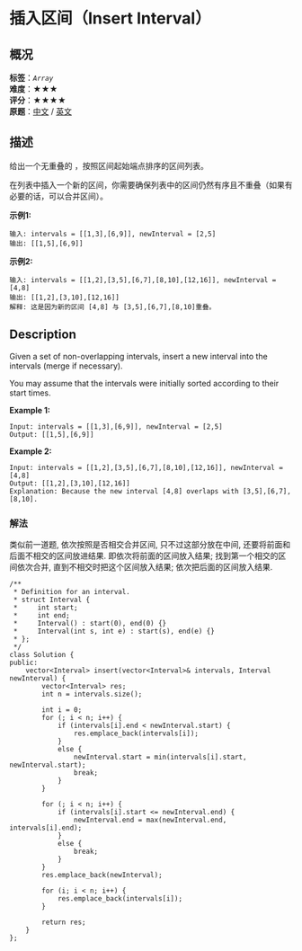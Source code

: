 # 插入区间（Insert Interval）
## 概况
**标签**：*`Array`*<br>
**难度**：★★★<br>
**评分**：★★★★<br>
**原题**：[中文](https://leetcode-cn.com/problems/insert-interval) / [英文](https://leetcode.com/problems/insert-interval)

## 描述
给出一个无重叠的 ，按照区间起始端点排序的区间列表。

在列表中插入一个新的区间，你需要确保列表中的区间仍然有序且不重叠（如果有必要的话，可以合并区间）。

**示例1:**
```
输入: intervals = [[1,3],[6,9]], newInterval = [2,5]
输出: [[1,5],[6,9]]
```

**示例2:**
```
输入: intervals = [[1,2],[3,5],[6,7],[8,10],[12,16]], newInterval = [4,8]
输出: [[1,2],[3,10],[12,16]]
解释: 这是因为新的区间 [4,8] 与 [3,5],[6,7],[8,10]重叠。
```

## Description
Given a set of non-overlapping intervals, insert a new interval into the intervals (merge if necessary).

You may assume that the intervals were initially sorted according to their start times.

**Example 1:**
```
Input: intervals = [[1,3],[6,9]], newInterval = [2,5]
Output: [[1,5],[6,9]]
```

**Example 2:**
```
Input: intervals = [[1,2],[3,5],[6,7],[8,10],[12,16]], newInterval = [4,8]
Output: [[1,2],[3,10],[12,16]]
Explanation: Because the new interval [4,8] overlaps with [3,5],[6,7],[8,10].
```


### 解法
类似前一道题, 依次按照是否相交合并区间, 只不过这部分放在中间, 还要将前面和后面不相交的区间放进结果.
即依次将前面的区间放入结果; 找到第一个相交的区间依次合并, 直到不相交时把这个区间放入结果; 依次把后面的区间放入结果.
```
/**
 * Definition for an interval.
 * struct Interval {
 *     int start;
 *     int end;
 *     Interval() : start(0), end(0) {}
 *     Interval(int s, int e) : start(s), end(e) {}
 * };
 */
class Solution {
public:
    vector<Interval> insert(vector<Interval>& intervals, Interval newInterval) {
        vector<Interval> res;
        int n = intervals.size();
        
        int i = 0;
        for (; i < n; i++) {
            if (intervals[i].end < newInterval.start) {
                res.emplace_back(intervals[i]);
            }
            else {
                newInterval.start = min(intervals[i].start, newInterval.start);
                break;
            }
        }
        
        for (; i < n; i++) {
            if (intervals[i].start <= newInterval.end) {
                newInterval.end = max(newInterval.end, intervals[i].end);
            }
            else {
                break;
            }
        }
        res.emplace_back(newInterval);
        
        for (i; i < n; i++) {
            res.emplace_back(intervals[i]);
        }
        
        return res;
    }
};
```